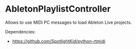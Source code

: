 # AbletonPlaylistController
Allows to use MIDI PC messages to load Ableton Live projects.

Dependencies:
- https://github.com/SpotlightKid/python-rtmidi
